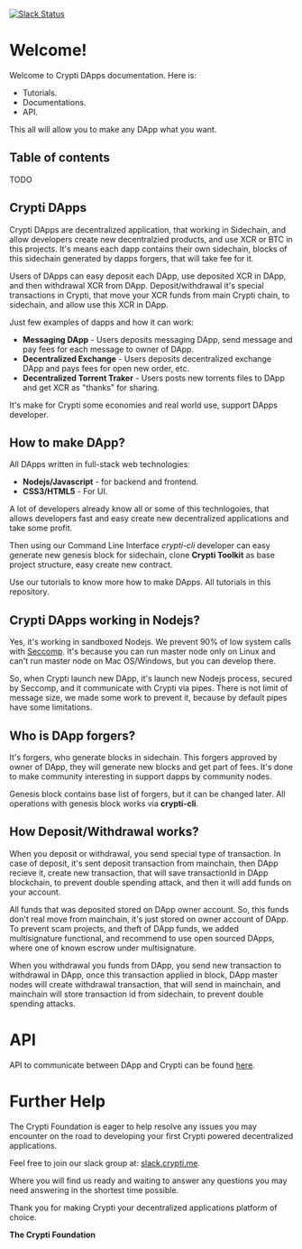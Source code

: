 [![Slack Status](http://slack.crypti.me/badge.svg)](http://slack.crypti.me)

# Welcome!

Welcome to Crypti DApps documentation. Here is:

 * Tutorials.
 * Documentations.
 * API.

This all will allow you to make any DApp what you want.

## Table of contents

TODO

## Crypti DApps


Crypti DApps are decentralized application, that working in Sidechain, and allow developers create new decentralzied products, and use XCR or BTC in this projects.
It's means each dapp contains their own sidechain, blocks of this sidechain generated by dapps forgers, that will take fee for it.

Users of DApps can easy deposit each DApp, use deposited XCR in DApp, and then withdrawal XCR from DApp. Deposit/withdrawal it's special transactions in Crypti, that move your XCR funds from main Crypti chain,
to sidechain, and allow use this XCR in DApp.

Just few examples of dapps and how it can work:

  * **Messaging DApp** - Users deposits messaging DApp, send message and pay fees for each message to owner of DApp.
  * **Decentralized Exchange** - Users deposits decentralized exchange DApp and pays fees for open new order, etc.
  * **Decentralized Torrent Traker** - Users posts new torrents files to DApp and get XCR as "thanks" for sharing.
  
It's make for Crypti some economies and real world use, support DApps developer. 

## How to make DApp?

All DApps written in full-stack web technologies:

  * **Nodejs/Javascript** - for backend and frontend.
  * **CSS3/HTML5** - For UI.
  
A lot of developers already know all or some of this technlogoies, that allows developers fast and easy create new decentralized applications and take some profit. 

Then using our Command Line Interface *crypti-cli* developer can easy generate new genesis block for sidechain, clone **Crypti Toolkit** as base project structure, easy create new contract.

Use our tutorials to know more how to make DApps. All tutorials in this repository. 

## Crypti DApps working in Nodejs?

Yes, it's working in sandboxed Nodejs. We prevent 90% of low system calls with [Seccomp](https://en.wikipedia.org/wiki/Seccomp). It's because you can run master node only on Linux and can't run master node on Mac OS/Windows, but you can develop there.

So, when Crypti launch new DApp, it's launch new Nodejs process, secured by Seccomp, and it communicate with Crypti via pipes. There is not limit of message size, we made some work to prevent it, because by default pipes have some limitations.

## Who is DApp forgers?

It's forgers, who generate blocks in sidechain. This forgers approved by owner of DApp, they will generate new blocks and get part of fees. It's done to make community interesting in support dapps by community nodes. 

Genesis block contains base list of forgers, but it can be changed later. All operations with genesis block works via **crypti-cli**.

## How Deposit/Withdrawal works?

When you deposit or withdrawal, you send special type of transaction. In case of deposit, it's sent deposit transaction from mainchain, then DApp recieve it, create new transaction, that will save transactionId in DApp blockchain, to prevent double spending attack, and then it will add funds on your account. 

All funds that was deposited stored on DApp owner account. So, this funds don't real move from mainchain, it's just stored on owner account of DApp. To prevent scam projects, and theft of DApp funds, we added multisignature functional, and recommend to use open sourced DApps, where one of known escrow under multisignature.

When you withdrawal you funds from DApp, you send new transaction to withdrawal in DApp, once this transaction applied in block, DApp master nodes will create withdrawal transaction, that will send in mainchain, and mainchain will store transaction id from sidechain, to prevent double spending attacks.

# API

API to communicate between DApp and Crypti can be found [here](http://docs.crypti.me).

# Further Help

The Crypti Foundation is eager to help resolve any issues you may encounter on the road to developing your first Crypti powered decentralized applications.

Feel free to join our slack group at: [slack.crypti.me](slack.crypti.me).

Where you will find us ready and waiting to answer any questions you may need answering in the shortest time possible.

Thank you for making Crypti your decentralized applications platform of choice.

**The Crypti Foundation**

